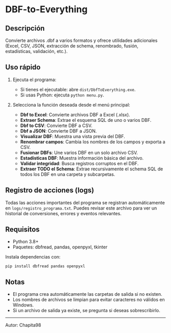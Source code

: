 # DBF-to-Everything

## Descripción
Convierte archivos .dbf a varios formatos y ofrece utilidades adicionales (Excel, CSV, JSON, extracción de schema, renombrado, fusión, estadísticas, validación, etc.).

## Uso rápido
1. Ejecuta el programa:
   - Si tienes el ejecutable: abre `dist/DbfToEverything.exe`.
   - Si usas Python: ejecuta `python menu.py`.

2. Selecciona la función deseada desde el menú principal:
   - **Dbf to Excel**: Convierte archivos DBF a Excel (.xlsx).
   - **Extraer Schema**: Extrae el esquema SQL de uno o varios DBF.
   - **Dbf to CSV**: Convierte DBF a CSV.
   - **Dbf a JSON**: Convierte DBF a JSON.
   - **Visualizar DBF**: Muestra una vista previa del DBF.
   - **Renombrar campos**: Cambia los nombres de los campos y exporta a CSV.
   - **Fusionar DBFs**: Une varios DBF en un solo archivo CSV.
   - **Estadísticas DBF**: Muestra información básica del archivo.
   - **Validar integridad**: Busca registros corruptos en el DBF.
   - **Extraer TODO el Schema**: Extrae recursivamente el schema SQL de todos los DBF en una carpeta y subcarpetas.

## Registro de acciones (logs)
Todas las acciones importantes del programa se registran automáticamente en `logs/registro_programa.txt`.
Puedes revisar este archivo para ver un historial de conversiones, errores y eventos relevantes.

## Requisitos
- Python 3.8+
- Paquetes: dbfread, pandas, openpyxl, tkinter

Instala dependencias con:
```
pip install dbfread pandas openpyxl
```

## Notas
- El programa crea automáticamente las carpetas de salida si no existen.
- Los nombres de archivos se limpian para evitar caracteres no válidos en Windows.
- Si un archivo de salida ya existe, se pregunta si deseas sobrescribirlo.

---
Autor: Chapita98
